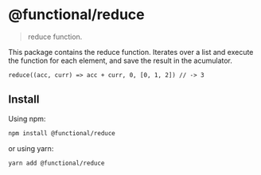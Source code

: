# @functional/reduce

> reduce function.

This package contains the reduce function. Iterates over a list and execute the function for each element, and save the result in the acumulator.

```
reduce((acc, curr) => acc + curr, 0, [0, 1, 2]) // -> 3
```

## Install

Using npm:

```sh
npm install @functional/reduce
```

or using yarn:

```sh
yarn add @functional/reduce
```
